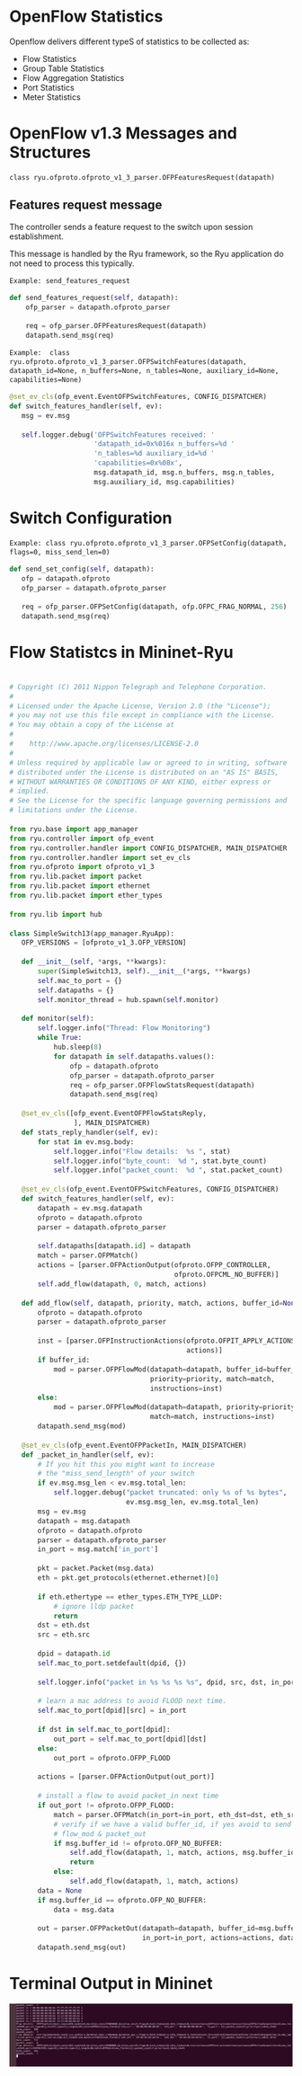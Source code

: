 
# OpenFlow Statistics 
Openflow delivers different typeS of statistics to be collected as:

- Flow Statistics
- Group Table Statistics
- Flow Aggregation Statistics
- Port Statistics 
- Meter Statistics

# OpenFlow v1.3 Messages and Structures
    class ryu.ofproto.ofproto_v1_3_parser.OFPFeaturesRequest(datapath)
    
## Features request message

The controller sends a feature request to the switch upon session establishment.

This message is handled by the Ryu framework, so the Ryu application do not need to process this typically.


    Example: send_features_request
```python
def send_features_request(self, datapath):
    ofp_parser = datapath.ofproto_parser

    req = ofp_parser.OFPFeaturesRequest(datapath)
    datapath.send_msg(req)
```
 
    Example:  class ryu.ofproto.ofproto_v1_3_parser.OFPSwitchFeatures(datapath, datapath_id=None, n_buffers=None, n_tables=None, auxiliary_id=None, capabilities=None)
    
 ```python
 @set_ev_cls(ofp_event.EventOFPSwitchFeatures, CONFIG_DISPATCHER)
def switch_features_handler(self, ev):
    msg = ev.msg

    self.logger.debug('OFPSwitchFeatures received: '
                      'datapath_id=0x%016x n_buffers=%d '
                      'n_tables=%d auxiliary_id=%d '
                      'capabilities=0x%08x',
                      msg.datapath_id, msg.n_buffers, msg.n_tables,
                      msg.auxiliary_id, msg.capabilities)
```
# Switch Configuration
    Example: class ryu.ofproto.ofproto_v1_3_parser.OFPSetConfig(datapath, flags=0, miss_send_len=0)
    
 ```python
 def send_set_config(self, datapath):
    ofp = datapath.ofproto
    ofp_parser = datapath.ofproto_parser

    req = ofp_parser.OFPSetConfig(datapath, ofp.OFPC_FRAG_NORMAL, 256)
    datapath.send_msg(req)
 ```  
 # Flow Statistcs in Mininet-Ryu
 
 ```python
 
# Copyright (C) 2011 Nippon Telegraph and Telephone Corporation.
#
# Licensed under the Apache License, Version 2.0 (the "License");
# you may not use this file except in compliance with the License.
# You may obtain a copy of the License at
#
#    http://www.apache.org/licenses/LICENSE-2.0
#
# Unless required by applicable law or agreed to in writing, software
# distributed under the License is distributed on an "AS IS" BASIS,
# WITHOUT WARRANTIES OR CONDITIONS OF ANY KIND, either express or
# implied.
# See the License for the specific language governing permissions and
# limitations under the License.

from ryu.base import app_manager
from ryu.controller import ofp_event
from ryu.controller.handler import CONFIG_DISPATCHER, MAIN_DISPATCHER
from ryu.controller.handler import set_ev_cls
from ryu.ofproto import ofproto_v1_3
from ryu.lib.packet import packet
from ryu.lib.packet import ethernet
from ryu.lib.packet import ether_types

from ryu.lib import hub

class SimpleSwitch13(app_manager.RyuApp):
    OFP_VERSIONS = [ofproto_v1_3.OFP_VERSION]

    def __init__(self, *args, **kwargs):
        super(SimpleSwitch13, self).__init__(*args, **kwargs)
        self.mac_to_port = {}
        self.datapaths = {}
        self.monitor_thread = hub.spawn(self.monitor)

    def monitor(self):
        self.logger.info("Thread: Flow Monitoring")
        while True:
            hub.sleep(8)
            for datapath in self.datapaths.values():
                ofp = datapath.ofproto
                ofp_parser = datapath.ofproto_parser
                req = ofp_parser.OFPFlowStatsRequest(datapath)
                datapath.send_msg(req)

    @set_ev_cls([ofp_event.EventOFPFlowStatsReply,
                 ], MAIN_DISPATCHER)    
    def stats_reply_handler(self, ev):
        for stat in ev.msg.body:
            self.logger.info("Flow details:  %s ", stat)
            self.logger.info("byte_count:  %d ", stat.byte_count)
            self.logger.info("packet_count:  %d ", stat.packet_count)

    @set_ev_cls(ofp_event.EventOFPSwitchFeatures, CONFIG_DISPATCHER)
    def switch_features_handler(self, ev):
        datapath = ev.msg.datapath
        ofproto = datapath.ofproto
        parser = datapath.ofproto_parser

        self.datapaths[datapath.id] = datapath
        match = parser.OFPMatch()
        actions = [parser.OFPActionOutput(ofproto.OFPP_CONTROLLER,
                                          ofproto.OFPCML_NO_BUFFER)]
        self.add_flow(datapath, 0, match, actions)

    def add_flow(self, datapath, priority, match, actions, buffer_id=None):
        ofproto = datapath.ofproto
        parser = datapath.ofproto_parser

        inst = [parser.OFPInstructionActions(ofproto.OFPIT_APPLY_ACTIONS,
                                             actions)]
        if buffer_id:
            mod = parser.OFPFlowMod(datapath=datapath, buffer_id=buffer_id,
                                    priority=priority, match=match,
                                    instructions=inst)
        else:
            mod = parser.OFPFlowMod(datapath=datapath, priority=priority,
                                    match=match, instructions=inst)
        datapath.send_msg(mod)

    @set_ev_cls(ofp_event.EventOFPPacketIn, MAIN_DISPATCHER)
    def _packet_in_handler(self, ev):
        # If you hit this you might want to increase
        # the "miss_send_length" of your switch
        if ev.msg.msg_len < ev.msg.total_len:
            self.logger.debug("packet truncated: only %s of %s bytes",
                              ev.msg.msg_len, ev.msg.total_len)
        msg = ev.msg
        datapath = msg.datapath
        ofproto = datapath.ofproto
        parser = datapath.ofproto_parser
        in_port = msg.match['in_port']

        pkt = packet.Packet(msg.data)
        eth = pkt.get_protocols(ethernet.ethernet)[0]

        if eth.ethertype == ether_types.ETH_TYPE_LLDP:
            # ignore lldp packet
            return
        dst = eth.dst
        src = eth.src

        dpid = datapath.id
        self.mac_to_port.setdefault(dpid, {})

        self.logger.info("packet in %s %s %s %s", dpid, src, dst, in_port)

        # learn a mac address to avoid FLOOD next time.
        self.mac_to_port[dpid][src] = in_port

        if dst in self.mac_to_port[dpid]:
            out_port = self.mac_to_port[dpid][dst]
        else:
            out_port = ofproto.OFPP_FLOOD

        actions = [parser.OFPActionOutput(out_port)]

        # install a flow to avoid packet_in next time
        if out_port != ofproto.OFPP_FLOOD:
            match = parser.OFPMatch(in_port=in_port, eth_dst=dst, eth_src=src)
            # verify if we have a valid buffer_id, if yes avoid to send both
            # flow_mod & packet_out
            if msg.buffer_id != ofproto.OFP_NO_BUFFER:
                self.add_flow(datapath, 1, match, actions, msg.buffer_id)
                return
            else:
                self.add_flow(datapath, 1, match, actions)
        data = None
        if msg.buffer_id == ofproto.OFP_NO_BUFFER:
            data = msg.data

        out = parser.OFPPacketOut(datapath=datapath, buffer_id=msg.buffer_id,
                                  in_port=in_port, actions=actions, data=data)
        datapath.send_msg(out)
 ```
 
# Terminal Output in Mininet

![](https://raw.githubusercontent.com/Muhammad-Bo/SDN-Mininet-Ryu/master/OpenFlow%20Statistics/Capture.JPG)
